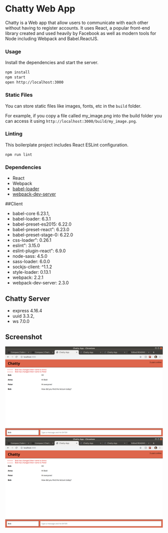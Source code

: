 Chatty Web App
=====================

Chatty is a Web app that allow users to communicate with each other without having to register accounts. It uses React, a popular front-end library created and used heavily by Facebook as well as modern tools for Node including Webpack and Babel.ReactJS.

### Usage


Install the dependencies and start the server.

```
npm install
npm start
open http://localhost:3000
```

### Static Files

You can store static files like images, fonts, etc in the `build` folder.

For example, if you copy a file called my_image.png into the build folder you can access it using `http://localhost:3000/build/my_image.png`.

### Linting

This boilerplate project includes React ESLint configuration.

```
npm run lint

```


### Dependencies

* React
* Webpack
* [babel-loader](https://github.com/babel/babel-loader)
* [webpack-dev-server](https://github.com/webpack/webpack-dev-server)

##Client
* babel-core 6.23.1,
* babel-loader: 6.3.1
* babel-preset-es2015: 6.22.0
* babel-preset-react": 6.23.0
* babel-preset-stage-0: 6.22.0
* css-loader": 0.26.1
* eslint": 3.15.0
* eslint-plugin-react": 6.9.0
* node-sass: 4.5.0
* sass-loader: 6.0.0
* sockjs-client: ^1.1.2
* style-loader: 0.13.1
* webpack: 2.2.1
* webpack-dev-server: 2.3.0

## Chatty Server
* express 4.16.4
*  uuid 3.3.2,
* ws  7.0.0

## Screenshot

!["Screenshot of a 3 Users Chat"](https://github.com/karinalop/chattyApp/blob/master/docs/3usersChat.png)
!["Screenshot of a 3 Users Chat where one user change name and post"](https://github.com/karinalop/chattyApp/blob/master/docs/3usersChat.png)